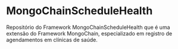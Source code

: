 # MongoChainScheduleHealth
Repositório do Framework MongoChainScheduleHealth que é uma extensão do Framework MongoChain, especializado em registro de agendamentos em clínicas de saúde.
